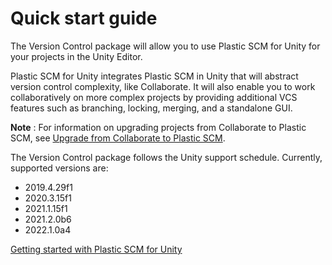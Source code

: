 # Quick start guide

The Version Control package will allow you to use Plastic SCM for Unity for your projects in the Unity Editor. 

Plastic SCM for Unity integrates Plastic SCM in Unity that will abstract version control complexity, like Collaborate. It will also enable you to work collaboratively on more complex projects by providing additional VCS features such as branching, locking, merging, and a standalone GUI.

**Note** : For information on upgrading projects from Collaborate to Plastic SCM, see [Upgrade from Collaborate to Plastic SCM](UpgradeCollab.md).


The Version Control package follows the Unity support schedule. Currently, supported versions are:

* 2019.4.29f1
* 2020.3.15f1
* 2021.1.15f1
* 2021.2.0b6
* 2022.1.0a4


[Getting started with Plastic SCM for Unity](StartPlasticForUnity.md)
